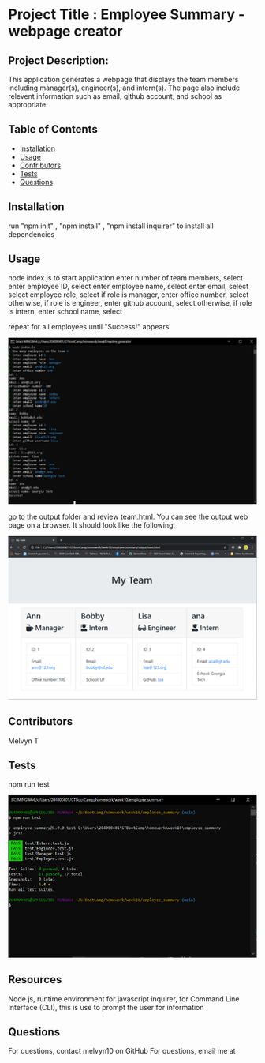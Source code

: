 
# Project Title : Employee Summary - webpage creator

## Project Description:
This application generates a webpage that displays the team members including manager(s), engineer(s), and intern(s). The page also include relevent information such as email, github account, and school as appropriate.

## Table of Contents
* [Installation](#installation)
* [Usage](#usage)
* [Contributors](#contributors)
* [Tests](#tests)
* [Questions](#questions)

## Installation
run "npm init" , "npm install" , "npm install inquirer" to install all dependencies

## Usage
node index.js to start application
enter number of team members, select <enter>
enter employee ID, select <enter>
enter employee name, select <enter>
enter email, select <enter>
select employee role, select <enter>
if role is manager, enter office number, select <enter>
otherwise, if role is engineer, enter github account, select <enter>
otherwise, if role is intern, enter school name, select <enter>

repeat for all employees until "Success!" appears

![Alt Text](https://github.com/melvyn10/employee_summary/blob/main/images/Usage.png)

go to the output folder and review team.html. You can see the output web page on a browser. It should look like the following:

![Alt Text](https://github.com/melvyn10/employee_summary/blob/main/images/MyTeam.png)

## Contributors
Melvyn T

## Tests
npm run test

![Alt Text](https://github.com/melvyn10/employee_summary/blob/main/images/Test-results.png)

## Resources
Node.js, runtime environment for javascript
inquirer, for Command Line Interface (CLI), this is use to prompt the user for information

## Questions
For questions, contact melvyn10 on GitHub 
For questions, email me at 


